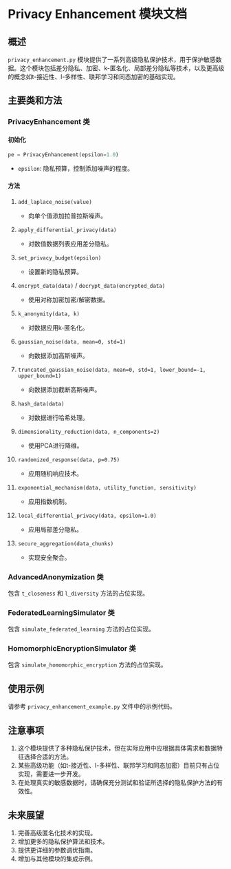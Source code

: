 # Privacy Enhancement 模块文档

## 概述

`privacy_enhancement.py` 模块提供了一系列高级隐私保护技术，用于保护敏感数据。这个模块包括差分隐私、加密、k-匿名化、局部差分隐私等技术，以及更高级的概念如t-接近性、l-多样性、联邦学习和同态加密的基础实现。

## 主要类和方法

### PrivacyEnhancement 类

#### 初始化
```python
pe = PrivacyEnhancement(epsilon=1.0)
```
- `epsilon`: 隐私预算，控制添加噪声的程度。

#### 方法

1. `add_laplace_noise(value)`
   - 向单个值添加拉普拉斯噪声。

2. `apply_differential_privacy(data)`
   - 对数值数据列表应用差分隐私。

3. `set_privacy_budget(epsilon)`
   - 设置新的隐私预算。

4. `encrypt_data(data)` / `decrypt_data(encrypted_data)`
   - 使用对称加密加密/解密数据。

5. `k_anonymity(data, k)`
   - 对数据应用k-匿名化。

6. `gaussian_noise(data, mean=0, std=1)`
   - 向数据添加高斯噪声。

7. `truncated_gaussian_noise(data, mean=0, std=1, lower_bound=-1, upper_bound=1)`
   - 向数据添加截断高斯噪声。

8. `hash_data(data)`
   - 对数据进行哈希处理。

9. `dimensionality_reduction(data, n_components=2)`
   - 使用PCA进行降维。

10. `randomized_response(data, p=0.75)`
    - 应用随机响应技术。

11. `exponential_mechanism(data, utility_function, sensitivity)`
    - 应用指数机制。

12. `local_differential_privacy(data, epsilon=1.0)`
    - 应用局部差分隐私。

13. `secure_aggregation(data_chunks)`
    - 实现安全聚合。

### AdvancedAnonymization 类

包含 `t_closeness` 和 `l_diversity` 方法的占位实现。

### FederatedLearningSimulator 类

包含 `simulate_federated_learning` 方法的占位实现。

### HomomorphicEncryptionSimulator 类

包含 `simulate_homomorphic_encryption` 方法的占位实现。

## 使用示例

请参考 `privacy_enhancement_example.py` 文件中的示例代码。

## 注意事项

1. 这个模块提供了多种隐私保护技术，但在实际应用中应根据具体需求和数据特征选择合适的方法。
2. 某些高级功能（如t-接近性、l-多样性、联邦学习和同态加密）目前只有占位实现，需要进一步开发。
3. 在处理真实的敏感数据时，请确保充分测试和验证所选择的隐私保护方法的有效性。

## 未来展望

1. 完善高级匿名化技术的实现。
2. 增加更多的隐私保护算法和技术。
3. 提供更详细的参数调优指南。
4. 增加与其他模块的集成示例。